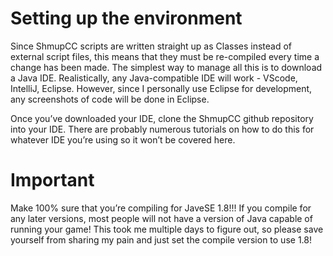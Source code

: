 # Setting up the environment

Since ShmupCC scripts are written straight up as Classes instead of external script files, this means that they must be re-compiled every time a change has been made. The simplest way to manage all this is to download a Java IDE. Realistically, any Java-compatible IDE will work - VScode, IntelliJ, Eclipse. However, since I personally use Eclipse for development, any screenshots of code will be done in Eclipse.

Once you’ve downloaded your IDE, clone the ShmupCC github repository into your IDE. There are probably numerous tutorials on how to do this for whatever IDE you’re using so it won’t be covered here.

# Important
Make 100% sure that you’re compiling for JaveSE 1.8!!!
If you compile for any later versions, most people will not have a version of Java capable of running your game! This took me multiple days to figure out, so please save yourself from sharing my pain and just set the compile version to use 1.8!
